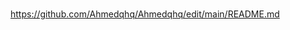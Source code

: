 ### 
https://github.com/Ahmedqhq/Ahmedqhq/edit/main/README.md

<!--
**Ahmedqhq/Ahmedqhq** is a ✨ _special_ ✨ repository because its `README.md` (this file) appears on your GitHub profile.

Here are some ideas to get you started:

- 🔭 I’m currently working on ...Potat Protection Telegram 
- 🌱 I’m currently learning ...Python language 
- 👯 I’m looking to collaborate on ...my work 
- 🤔 I’m looking for help with ...nothing 
- 💬 Ask me about ...
- 📫 How to reach me: ...what I love 
- 😄 Pronouns: ...
- ⚡ Fun fact: ...The same truth 
-->
